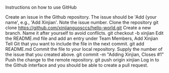Instructions on how to use GitHub

Create an issue in the Github repository. The issue should be 'Add {your name', e.g., 'Add Xinjian'. Note the issue number.
Clone the repository git clone https://github.com/xinjianguosccs/hello-world.git
Create a new branch. Name it after yourself to avoid conflicts. git checkout -b xinjian
Edit the README.md file and add an entry under Team Members, Add Xinjian
Tell Git that you want to include the file in the next commit. git add README.md
Commit the file to your local repository. Supply the number of the issue that you created above. git commit -m "Adding Xinjian, Closes #1"
Push the change to the remote repository. git push origin xinjian
Log in to the Github interface and you should be able to create a pull request.
